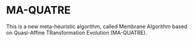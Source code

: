 # MA-QUATRE
This is a new meta-heuristic algorithm, called Membrane Algorithm based on Quasi-Affine TRansformation Evolution (MA-QUATRE).
